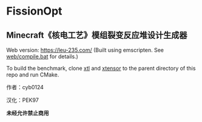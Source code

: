 #  FissionOpt

## Minecraft《核电工艺》模组裂变反应堆设计生成器

Web version: https://leu-235.com/ (Built using emscripten. See [web/compile.bat](web/compile.bat) for details.)

To build the benchmark, clone [xtl](https://github.com/xtensor-stack/xtl) and [xtensor](https://github.com/xtensor-stack/xtensor) to the parent directory of this repo and run CMake.

作者：cyb0124

汉化：PEK97

**未经允许禁止商用**
